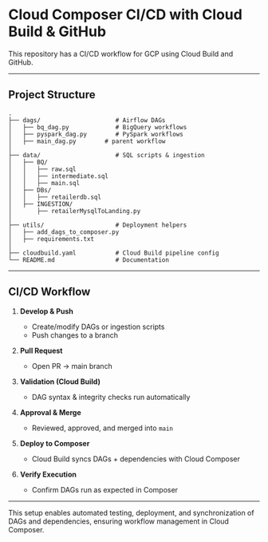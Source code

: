 # Cloud Composer CI/CD with Cloud Build & GitHub

This repository has a CI/CD workflow for GCP using Cloud Build and GitHub.

---

##  Project Structure
```
.
├── dags/                     # Airflow DAGs
│   ├── bq_dag.py             # BigQuery workflows
│   ├── pyspark_dag.py        # PySpark workflows
│   ├── main_dag.py        # parent workflow
│
├── data/                     # SQL scripts & ingestion
│   ├── BQ/
│   │   ├── raw.sql
│   │   ├── intermediate.sql
│   │   ├── main.sql
│   ├── DBs/
│   │   ├── retailerdb.sql
│   ├── INGESTION/
│       ├── retailerMysqlToLanding.py
│
├── utils/                    # Deployment helpers
│   ├── add_dags_to_composer.py
│   ├── requirements.txt
│
├── cloudbuild.yaml           # Cloud Build pipeline config
└── README.md                 # Documentation
```

---

## CI/CD Workflow

1. **Develop & Push**  
   - Create/modify DAGs or ingestion scripts  
   - Push changes to a branch  

2. **Pull Request**  
   - Open PR → main branch  

3. **Validation (Cloud Build)**  
   - DAG syntax & integrity checks run automatically  

4. **Approval & Merge**  
   - Reviewed, approved, and merged into `main`  

5. **Deploy to Composer**  
   - Cloud Build syncs DAGs + dependencies with Cloud Composer  

6. **Verify Execution**  
   - Confirm DAGs run as expected in Composer  

---

 This setup enables automated testing, deployment, and synchronization of DAGs and dependencies, ensuring workflow management in Cloud Composer.
